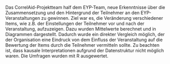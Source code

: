 Das CorrelAid-Projektteam half dem EYP-Team, neue Erkenntnisse über die Zusammensetzung und den Hintergrund der Teilnehmer an den EYP-Veranstaltungen zu gewinnen.
Ziel war es, die Veränderung verschiedener Items, wie z.B. der Einstellungen der Teilnehmer vor und nach der Veranstaltung, aufzuzeigen. Dazu wurden Mittelwerte berechnet und in Diagrammen dargestellt. Dadurch wurde ein direkter Vergleich möglich, der der Organisation eine Eindruck von dem Einfluss der Veranstaltung auf die Bewertung der Items durch die Teilnehmer vermitteln sollte. Zu beachten ist, dass kausale Interpretationen aufgrund der Datenstruktur nicht möglich waren. 
Die Umfragen wurden mit R ausgewertet.